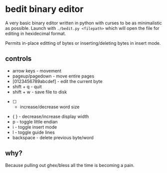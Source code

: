 # bedit binary editor
A very basic binary editor written in python with curses to be as minimalistic as possible.
Launch with ```./bedit.py <filepath>``` which will open the file for editing in hexidecimal format.

Permits in-place editting of bytes or inserting/deleting bytes in insert mode.

## controls
 - arrow keys - movement
 - pageup/pagedown - move entire pages
 - [0123456789abcdef] - edit the current byte
 - shift + q - quit
 - shift + w - save file to disk
 - [ ] - increase/decrease word size
 - { } - decrease/increase display width
 - p - toggle little endian
 - i - toggle insert mode
 - l - toggle guide lines
 - backspace - delete previous byte/word

## why?
Because pulling out ghex/bless all the time is becoming a pain.

